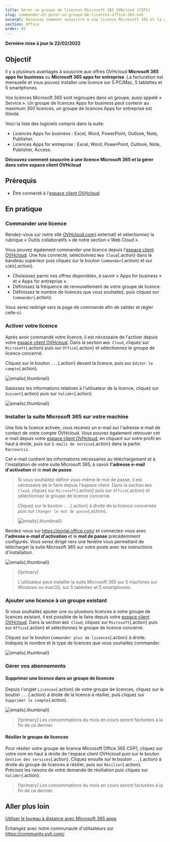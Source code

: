 ```yaml
---
title: Gérer un groupe de licences Microsoft 365 OVHcloud (CSP1)
slug: commander-et-gerer-un-groupe-de-licences-office-365-ovh
excerpt: Découvez comment souscrire à une licence Microsoft 365 et la gérer dans votre espace client OVHcloud.
section: Office
order: 02
---
```


**Dernière mise à jour le 22/02/2022**

## Objectif

Il y a plusieurs avantages à souscrire aux offres OVHcloud **Microsoft 365 apps for business** ou **Microsoft 365 apps for entreprise**. La facturation est mensuelle et vous pouvez installer une licence sur 5 PC/Mac, 5 tablettes et 5 smartphones.

Vos licences Microsoft 365 sont regroupés dans un groupe, aussi appelé « Service ». Un groupe de licences Apps for business peut contenir au maximum 300 licences, un groupe de licences Apps for entreprise est illimité.

Voici la liste des logiciels compris dans la suite:

- Licences Apps for business : Excel, Word, PowerPoint, Outlook, Note, Publisher.
- Licences Apps for entreprise : Excel, Word, PowerPoint, Outlook, Note, Publisher, Access.

**Découvez comment souscrire à une licence Microsoft 365 et la gérer dans votre espace client OVHcloud**

## Prérequis

- Être connecté à l'[espace client OVHcloud](https://www.ovh.com/auth/?action=gotomanager&from=https://www.ovh.com/fr/&ovhSubsidiary=fr)

## En pratique

### Commander une licence

Rendez-vous sur notre site [OVHcloud.com](https://www.ovh.com/fr/office-365-business){.external} et sélectionnez la rubrique « Outils collaboratifs » de notre section « Web Cloud ». 

Vous pouvez également commander une licence depuis l'[espace client OVHcloud](https://www.ovh.com/auth/?action=gotomanager&from=https://www.ovh.com/fr/&ovhSubsidiary=fr). Une fois connecté, sélectionnez `Web Cloud`{.action} dans le bandeau supérieur puis cliquez sur le bouton `Commander`{.action} et sur `o365`{.action}.

- Choisissez parmi nos offres disponibles, à savoir « Apps for business » et « Apps for entreprise ».
- Définissez la fréquence de renouvellement de votre groupe de licence.
- Définissez le nombre de licences que vous souhaitez, puis cliquez sur `Commander`{.action}.

Vous serez redirigé vers la page de commande afin de valider et régler celle-ci.

### Activer votre licence

Après avoir commandé votre licence, il est nécessaire de l'activer depuis votre [espace client OVHcloud](https://www.ovh.com/auth/?action=gotomanager&from=https://www.ovh.com/fr/&ovhSubsidiary=fr). Dans la section `Web Cloud`, cliquez sur `Microsoft`{.action}  puis sur `Office`{.action} et sélectionnez le groupe de licence concerné.

Cliquez sur le bouton `...`{.action} devant la licence, puis sur `Editer le compte`{.action}.

![emails](images/Outlook-cps1-01.png){.thumbnail}

Saisissez les informations relatives à l'utilisateur de la licence, cliquez sur `Suivant`{.action} puis sur `Valider`{.action}

![emails](images/Outlook-cps1-02.png){.thumbnail}

### Installer la suite Microsoft 365 sur votre machine

Une fois la licence activée, vous recevez un e-mail sur l'adresse e-mail de contact de votre compte OVHcloud. Vous pouvez également retrouver cet e-mail depuis votre [espace client OVHcloud](https://www.ovh.com/auth/?action=gotomanager&from=https://www.ovh.com/fr/&ovhSubsidiary=fr), en cliquant sur votre profil en haut à droite, puis sur `E-mails de service`{.action} dans la partie `Raccourcis`.

Cet e-mail contient les informations nécessaires au téléchargement et à l'installation de votre suite Microsoft 365, à savoir **l'adresse e-mail d'activation** et le **mot de passe**.

>
> Si vous souhaitez définir vous-même le mot de passe, il est nécessaire de le faire depuis l'espace client. Dans la section `Web Cloud`, cliquez sur `Microsoft`{.action}  puis sur `Office`{.action} et sélectionnez le groupe de licence concerné.
>
> Cliquez sur le bouton `...`{.action} à droite de la licence concernée puis sur `Changer le mot de passe`{.action}.
>
>![emails](images/Outlook-cps1-03.png){.thumbnail}
>

Rendez-vous sur <https://portal.office.com/> et connectez-vous avec **l'adresse e-mail d'activation** et le **mot de passe** précédemment configurés. Vous serez dirigé vers une fenêtre vous permettant de télécharger la suite Microsoft 365 sur votre poste avec les instructions d'installation.

![emails](images/Outlook-cps1-04.png){.thumbnail}

> [!primary]
>
> L'utilisateur peut installer la suite Microsoft 365 sur 5 machines sur Windows ou macOS, sur 5 tablettes et 5 smartphones.
>

### Ajouter une licence à un groupe existant

Si vous souhaitez ajouter une ou plusieurs licences à votre groupe de licences existant, il est possible de le faire depuis votre [espace client OVHcloud](https://www.ovh.com/auth/?action=gotomanager&from=https://www.ovh.com/fr/&ovhSubsidiary=fr). Dans la section `Web Cloud`, cliquez sur `Microsoft`{.action}  puis sur `Office`{.action} et sélectionnez le groupe de licence concerné.

Cliquez sur le bouton `Commander plus de licences`{.action} à droite. Indiquez le nombre et le type de licences que vous souhaitez commander.

![emails](images/Outlook-cps1-05.png){.thumbnail}

### Gérer vos abonnements <a name="managesubscriptions"></a>

#### Supprimer une licence dans un groupe de licences

Depuis l'onglet `Licences`{.action} de votre groupe de licences, cliquez sur le bouton `...`{.action} à droite de la licence à résilier, puis cliquez sur `Supprimer le compte`{.action}.

![emails](images/Outlook-cps1-06.png){.thumbnail}

> [!primary]
> Les consommations du mois en cours seront facturées à la fin de ce dernier.

#### Résilier le groupe de licences

Pour résilier votre groupe de licence Microsoft Office 365 CSP1, cliquez sur votre nom en haut à droite de l'espace client OVHcloud puis sur le bouton `Gestion des services`{.action}. Cliquez ensuite sur le bouton `...`{.action} à droite du groupe de licences à résilier, puis sur `Résilier`{.action}.<br>
Précisez les raisons de votre demande de résiliation puis cliquez sur `Valider`{.action}.

> [!primary]
> Les consommations du mois en cours seront facturées à la fin de ce dernier.

## Aller plus loin

[Utiliser le bureau à distance avec Microsoft 365 apps](https://docs.ovh.com/fr/microsoft-collaborative-solutions/office365-proplus-bureau-a-distance/)

Échangez avec notre communauté d'utilisateurs sur <https://community.ovh.com/>.
